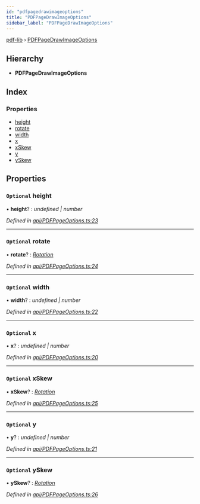 ```yaml
---
id: "pdfpagedrawimageoptions"
title: "PDFPageDrawImageOptions"
sidebar_label: "PDFPageDrawImageOptions"
---
```


[pdf-lib](../index.md) › [PDFPageDrawImageOptions](pdfpagedrawimageoptions.md)

## Hierarchy

* **PDFPageDrawImageOptions**

## Index

### Properties

* [height](pdfpagedrawimageoptions.md#optional-height)
* [rotate](pdfpagedrawimageoptions.md#optional-rotate)
* [width](pdfpagedrawimageoptions.md#optional-width)
* [x](pdfpagedrawimageoptions.md#optional-x)
* [xSkew](pdfpagedrawimageoptions.md#optional-xskew)
* [y](pdfpagedrawimageoptions.md#optional-y)
* [ySkew](pdfpagedrawimageoptions.md#optional-yskew)

## Properties

### `Optional` height

• **height**? : *undefined | number*

*Defined in [api/PDFPageOptions.ts:23](https://github.com/Hopding/pdf-lib/blob/e16420f/src/api/PDFPageOptions.ts#L23)*

___

### `Optional` rotate

• **rotate**? : *[Rotation](../index.md#rotation)*

*Defined in [api/PDFPageOptions.ts:24](https://github.com/Hopding/pdf-lib/blob/e16420f/src/api/PDFPageOptions.ts#L24)*

___

### `Optional` width

• **width**? : *undefined | number*

*Defined in [api/PDFPageOptions.ts:22](https://github.com/Hopding/pdf-lib/blob/e16420f/src/api/PDFPageOptions.ts#L22)*

___

### `Optional` x

• **x**? : *undefined | number*

*Defined in [api/PDFPageOptions.ts:20](https://github.com/Hopding/pdf-lib/blob/e16420f/src/api/PDFPageOptions.ts#L20)*

___

### `Optional` xSkew

• **xSkew**? : *[Rotation](../index.md#rotation)*

*Defined in [api/PDFPageOptions.ts:25](https://github.com/Hopding/pdf-lib/blob/e16420f/src/api/PDFPageOptions.ts#L25)*

___

### `Optional` y

• **y**? : *undefined | number*

*Defined in [api/PDFPageOptions.ts:21](https://github.com/Hopding/pdf-lib/blob/e16420f/src/api/PDFPageOptions.ts#L21)*

___

### `Optional` ySkew

• **ySkew**? : *[Rotation](../index.md#rotation)*

*Defined in [api/PDFPageOptions.ts:26](https://github.com/Hopding/pdf-lib/blob/e16420f/src/api/PDFPageOptions.ts#L26)*
